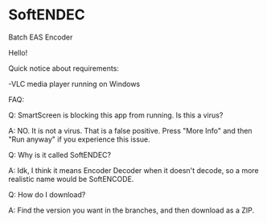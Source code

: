 # SoftENDEC
Batch EAS Encoder

Hello!


Quick notice about requirements:


-VLC media player running on Windows

FAQ:

Q: SmartScreen is blocking this app from running. Is this a virus?

A: NO. It is not a virus. That is a false positive. Press "More Info" and then "Run anyway" if you experience this issue.

Q: Why is it called SoftENDEC?


A: Idk, I think it means Encoder Decoder when it doesn't decode, so a more realistic name would be SoftENCODE.


Q: How do I download?


A: Find the version you want in the branches, and then download as a ZIP.
